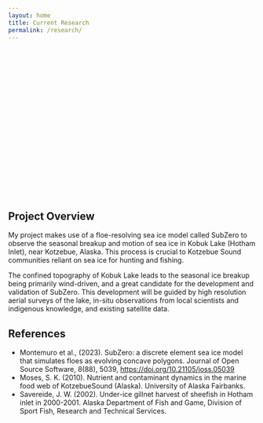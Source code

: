 ```yaml
---
layout: home
title: Current Research
permalink: /research/
---
```




<div style="width:100%; height:300px; background-image: url('/assets/images/KotzebueIcePic.jpg'); background-size: cover; background-position: center;"></div>

## Project Overview

My project makes use of a floe-resolving sea ice model called SubZero to observe the seasonal breakup and motion of sea ice in Kobuk Lake (Hotham Inlet), near Kotzebue, Alaska. This process is crucial to Kotzebue Sound communities reliant on sea ice for hunting and fishing. 

The confined topography of Kobuk Lake leads to the seasonal ice breakup being primarily wind-driven, and a great candidate for the development and validation of SubZero. This development will be guided by high resolution aerial surveys of the lake, in-situ observations from local scientists and indigenous knowledge, and existing satellite data.

## References

- Montemuro et al., (2023). SubZero: a discrete element sea ice model that simulates floes as evolving concave polygons. Journal of Open Source Software, 8(88), 5039, https://doi.org/10.21105/joss.05039
- Moses, S. K. (2010). Nutrient and contaminant dynamics in the marine food web of KotzebueSound (Alaska). University of Alaska Fairbanks.
- Savereide, J. W. (2002). Under-ice gillnet harvest of sheefish in Hotham inlet in 2000-2001. Alaska Department of Fish and Game, Division of Sport Fish, Research and Technical Services.